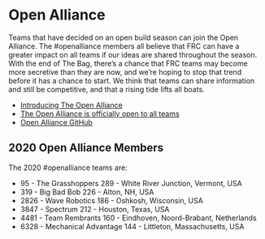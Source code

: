 # Open Alliance

Teams that have decided on an open build season can join the Open Alliance. The #openalliance members all believe that FRC can have a greater impact on all teams if our ideas are shared throughout the season.  With the end of The Bag, there’s a chance that FRC teams may become more secretive than they are now, and we’re hoping to stop that trend before it has a chance to start. We think that teams can share information and still be competitive, and that a rising tide lifts all boats.

- [Introducing The Open Alliance](https://www.chiefdelphi.com/t/introducing-the-open-alliance/368888)
- [The Open Alliance is officially open to all teams](https://www.chiefdelphi.com/t/the-open-alliance-is-officially-open-to-all-teams/397951)
- [Open Alliance GitHub](https://github.com/OpenAllianceFRC/info)

## 2020 Open Alliance Members

The 2020 #openalliance teams are:

- 95 - The Grasshoppers 289 - White River Junction, Vermont, USA
- 319 - Big Bad Bob 226 - Alton, NH, USA
- 2826 - Wave Robotics 186 - Oshkosh, Wisconsin, USA
- 3847 - Spectrum 212 - Houston, Texas, USA
- 4481 - Team Rembrants 160 - Eindhoven, Noord-Brabant, Netherlands
- 6328 - Mechanical Advantage 144 - Littleton, Massachusetts, USA